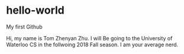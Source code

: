 # hello-world
My first Github


Hi, my name is Tom Zhenyan Zhu. I will Be going to the University of Waterloo CS in the follwoing 2018 Fall season. I am your average nerd. 
